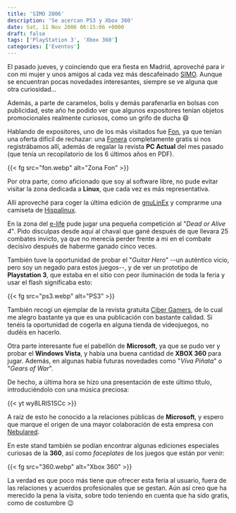 ```yaml
---
title: 'SIMO 2006'
description: 'Se acercan PS3 y Xbox 360'
date: Sat, 11 Nov 2006 06:15:06 +0000
draft: false
tags: ['PlayStation 3', 'Xbox 360']
categories: ['Eventos']
---
```


El pasado jueves, y coinciendo que era fiesta en Madrid, aproveché para ir con mi mujer y unos amigos al cada vez más descafeinado [SIMO](http://www.ifema.es/ferias/simo/default.html). Aunque se encuentran pocas novedades interesantes, siempre se ve alguna que otra curiosidad...

Además, a parte de caramelos, bolis y demás parafenarlia en bolsas con publicidad, este año he podido ver que algunos expositores tenían objetos promocionales realmente curiosos, como un grifo de ducha :smile:

Hablando de expositores, uno de los más visitados fue [Fon](http://es.fon.com/), ya que tenían una oferta difícil de rechazar: una [Fonera](http://es.fon.com/info/whats_fon.php#Fonera) completamente gratis si nos registrábamos allí, además de regalar la revista **PC Actual** del mes pasado (que tenía un recopilatorio de los 6 últimos años en PDF).

{{< fg src="fon.webp" alt="Zona Fon" >}}

Por otra parte, como aficionado que soy al software libre, no pude evitar visitar la zona dedicada a **Linux**, que cada vez es más representativa.

Allí aproveché para coger la última edición de [gnuLinEx](http://www.linex.org/) y comprarme una camiseta de [Hispalinux](http://www.hispalinux.es/).

En la zona del [e-life](http://www.e-life.es/quees.htm) pude jugar una pequeña competición al "_Dead or Alive 4_". Pido disculpas desde aquí al chaval que gané después de que llevara 25 combates invicto, ya que no merecía perder frente a mi en el combate decisivo después de haberme ganado cinco veces.

También tuve la oportunidad de probar el "_Guitar Hero_" --un auténtico vicio, pero soy un negado para estos juegos--, y de ver un prototipo de **Playstation 3**, que estaba en el sitio con peor iluminación de toda la feria y usar el flash significaba esto:

{{< fg src="ps3.webp" alt="PS3" >}}

También recogí un ejemplar de la revista gratuita [Ciber Gamers](http://www.cibergamers.es/), de lo cual me alegro bastante ya que es una publicación con bastante calidad. Si tenéis la oportunidad de cogerla en alguna tienda de videojuegos, no dudéis en hacerlo.

Otra parte interesante fue el pabellón de **Microsoft**, ya que se pudo ver y probar el **Windows Vista**, y había una buena cantidad de **XBOX 360** para jugar. Además, en algunas había futuras novedades como "_Viva Piñata_" o "_Gears of War_".

De hecho, a última hora se hizo una presentación de este último título, introduciéndolo con una música preciosa:

{{< yt wy8LRlS1SCc >}}

A raíz de esto he conocido a la relaciones públicas de **Microsoft**, y espero que marque el origen de una mayor colaboración de esta empresa con [Nebulared](http://www.nebulared.com/).

En este stand también se podían encontrar algunas ediciones especiales curiosas de la **360**, así como _faceplates_ de los juegos que están por venir:

{{< fg src="360.webp" alt="Xbox 360" >}}

La verdad es que poco más tiene que ofrecer esta feria al usuario, fuera de las relaciones y acuerdos profesionales que se gestan. Aún así creo que ha merecido la pena la visita, sobre todo teniendo en cuenta que ha sido gratis, como de costumbre :wink: